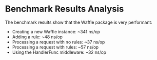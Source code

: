 # Benchmark Results Analysis
The benchmark results show that the Waffle package is very performant:
- Creating a new Waffle instance: ~341 ns/op
- Adding a rule: ~48 ns/op
- Processing a request with no rules: ~37 ns/op
- Processing a request with rules: ~57 ns/op
- Using the HandlerFunc middleware: ~32 ns/op
